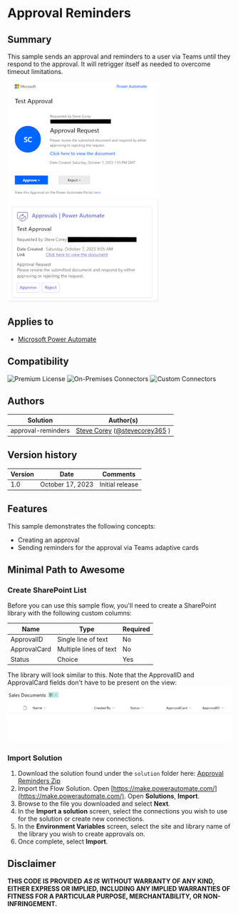 # Approval Reminders

## Summary

This sample sends an approval and reminders to a user via Teams until they respond to the approval. It will retrigger itself as needed to overcome timeout limitations.

![Approval Email](./assets/EmailApproval.png)
![Teams Reminder](./assets/TeamsReminder.png)


## Applies to

*   [Microsoft Power Automate](https://docs.microsoft.com/power-automate/)

## Compatibility

![Premium License](https://img.shields.io/badge/Premium%20License-Not%20Required-green.svg "Premium license not required")
![On-Premises Connectors](https://img.shields.io/badge/On--Premises%20Connectors-No-green.svg "Does not use on-premise connectors")
![Custom Connectors](https://img.shields.io/badge/Custom%20Connectors-Not%20Required-green.svg "Does not use custom connectors")

## Authors

| Solution | Author(s) |
| --- | --- |
| approval-reminders | [Steve Corey](https://github.com/stevecorey365) ([@stevecorey365](https://www.twitter.com/stevecorey365) )

## Version history

| Version | Date | Comments |
| --- | --- | --- |
| 1.0 | October 17, 2023 | Initial release |

## Features

This sample demonstrates the following concepts:

*   Creating an approval
*   Sending reminders for the approval via Teams adaptive cards


## Minimal Path to Awesome

### Create SharePoint List

Before you can use this sample flow, you'll need to create a SharePoint library with the following custom columns:

| Name | Type |Required
|---|---|---|
|ApprovalID|Single line of text|No
|ApprovalCard|Multiple lines of text|No
|Status|Choice|Yes

The library will look similar to this. Note that the ApprovalID and ApprovalCard fields don't have to be present on the view:
  ![Library](./assets/Library.png)

### Import Solution

1.   Download the solution found under the `solution` folder here: [Approval Reminders Zip](./solution/SampleApprovalReminders_1_0_0_2.zip)
1.   Import the Flow Solution. Open  [https://make.powerautomate.com/](https://make.powerautomate.com/). Open **Solutions**, **Import**.
1.   Browse to the file you downloaded and select **Next**.
1.   In the **Import a solution** screen, select the connections you wish to use for the solution or create new connections.
1.   In the **Environment Variables** screen, select the site and library name of the library you wish to create approvals on.
1.   Once complete, select **Import**.

## Disclaimer

**THIS CODE IS PROVIDED** _**AS IS**_ **WITHOUT WARRANTY OF ANY KIND, EITHER EXPRESS OR IMPLIED, INCLUDING ANY IMPLIED WARRANTIES OF FITNESS FOR A PARTICULAR PURPOSE, MERCHANTABILITY, OR NON-INFRINGEMENT.**
